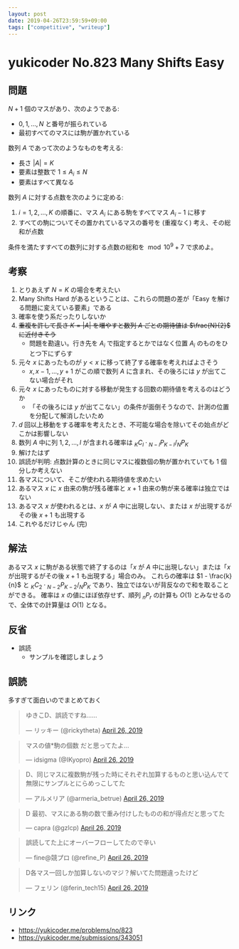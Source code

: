 ```yaml
---
layout: post
date: 2019-04-26T23:59:59+09:00
tags: ["competitive", "writeup"]
---
```


# yukicoder No.823 Many Shifts Easy

## 問題

$N + 1$ 個のマスがあり、次のようである:

-   $0, 1, \dots, N$ と番号が振られている
-   最初すべてのマスには駒が置かれている

数列 $A$ であって次のようなものを考える:

-   長さ $|A| = K$
-   要素は整数で $1 \le A_i \le N$
-   要素はすべて異なる

数列 $A$ に対する点数を次のように定める:

1.  $i = 1, 2, \dots, K$ の順番に、マス $A_i$ にある駒をすべてマス $A_i−1$ に移す
2.  すべての駒についてその置かれているマスの番号を (重複なく) 考え、その総和が点数

条件を満たすすべての数列に対する点数の総和を $\bmod 10^9 + 7$ で求めよ。


## 考察

1.  とりあえず $N = K$ の場合を考えたい
1.  Many Shifts Hard があるということは、これらの問題の差が「Easy を解ける問題に変えている要素」である
1.  確率を使う系だったりしないか
1.  ~~重複を許して長さ $K = |A|$ を増やすと数列 $A$ ごとの期待値は $\frac{N}{2}$ に近付きそう~~
    -   問題を勘違い。行き先を $A_i$ で指定するとかではなく位置 $A_i$ のものをひとつ下にずらす
1.  元々 $x$ にあったものが $y \lt x$ に移って終了する確率を考えればよさそう
    -   $x, x - 1, \dots, y + 1$ がこの順で数列 $A$ に含まれ、その後ろには $y$ が出てこない場合がそれ
1.  元々 $x$ にあったものに対する移動が発生する回数の期待値を考えるのはどうか
    -   「その後ろには $y$ が出てこない」の条件が面倒そうなので、計測の位置を分配して解消したいため
1.  $d$ 回以上移動をする確率を考えたとき、不可能な場合を除いてその始点がどこかは影響しない
1.  数列 $A$ 中に列 $1, 2, \dots, l$ が含まれる確率は ${} _ K C _ l \cdot {} _ {N - l} P _ {K - l} / {} _ N P _ K$
1.  解けたはず
1.  誤読が判明: 点数計算のときに同じマスに複数個の駒が置かれていても $1$ 個分しか考えない
1.  各マスについて、そこが使われる期待値を求めたい
1.  あるマス $x$ に $x$ 由来の駒が残る確率と $x + 1$ 由来の駒が来る確率は独立ではない
1.  あるマス $x$ が使われるとは、$x$ が $A$ 中に出現しない、または $x$ が出現するがその後 $x + 1$ も出現する
1.  これやるだけじゃん (完)

## 解法

あるマス $x$ に駒がある状態で終了するのは「$x$ が $A$ 中に出現しない」または「$x$ が出現するがその後 $x + 1$ も出現する」場合のみ。
これらの確率は $1 - \frac{k}{n}$ と ${} _ K C _ 2 \cdot {} _ {N - 2} P _ {K - 2} / {} _ N P _ K$ であり、独立ではないが背反なので和を取ることができる。
確率は $x$ の値にほぼ依存せず、順列 ${} _ n P _ r$ の計算も $O(1)$ とみなせるので、全体での計算量は $O(1)$ となる。

## 反省

-   誤読
    -   サンプルを確認しましょう


## 誤読

多すぎて面白いのでまとめておく

<blockquote class="twitter-tweet" data-partner="tweetdeck"><p lang="ja" dir="ltr">ゆきこD、誤読ですね……</p>&mdash; リッキー (@rickytheta) <a href="https://twitter.com/rickytheta/status/1121783945912131584?ref_src=twsrc%5Etfw">April 26, 2019</a></blockquote>
<blockquote class="twitter-tweet"><p lang="ja" dir="ltr">マスの値*駒の個数 だと思ってたよ...</p>&mdash; idsigma (@IKyopro) <a href="https://twitter.com/IKyopro/status/1121782338394845186?ref_src=twsrc%5Etfw">April 26, 2019</a></blockquote>
<blockquote class="twitter-tweet"><p lang="ja" dir="ltr">D、同じマスに複数駒が残った時にそれぞれ加算するものと思い込んでて無限にサンプルとにらめっこしてた</p>&mdash; アルメリア (@armeria_betrue) <a href="https://twitter.com/armeria_betrue/status/1121781161749966848?ref_src=twsrc%5Etfw">April 26, 2019</a></blockquote>
<blockquote class="twitter-tweet"><p lang="ja" dir="ltr">D 最初、マスにある駒の数で重み付けしたものの和が得点だと思ってた</p>&mdash; capra (@gzlcp) <a href="https://twitter.com/gzlcp/status/1121782198145703937?ref_src=twsrc%5Etfw">April 26, 2019</a></blockquote>
<blockquote class="twitter-tweet" data-conversation="none" data-cards="hidden" data-partner="tweetdeck"><p lang="ja" dir="ltr">誤読してた上にオーバーフローしてたので辛い</p>&mdash; fine@競プロ (@refine_P) <a href="https://twitter.com/refine_P/status/1121781818955485184?ref_src=twsrc%5Etfw">April 26, 2019</a></blockquote>
<script async src="https://platform.twitter.com/widgets.js" charset="utf-8"></script>
<blockquote class="twitter-tweet"><p lang="ja" dir="ltr">D各マス一回しか加算しないのマジ？解いてた問題違ったけど</p>&mdash; フェリン (@ferin_tech15) <a href="https://twitter.com/ferin_tech15/status/1121782071725191168?ref_src=twsrc%5Etfw">April 26, 2019</a></blockquote>


## リンク

-   <https://yukicoder.me/problems/no/823>
-   <https://yukicoder.me/submissions/343051>
